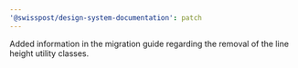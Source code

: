 ```yaml
---
'@swisspost/design-system-documentation': patch
---
```


Added information in the migration guide regarding the removal of the line height utility classes.
